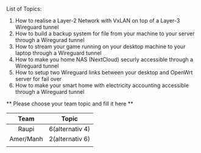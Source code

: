 List of Topics:

1. How to realise a Layer-2 Network with VxLAN on top of a Layer-3 Wireguard tunnel
2. How to build a backup system for file from your machine to your server through a Wiregurad tunnel
3. How to stream your game running on your desktop machine to your laptop through a Wireguard tunnel
4. How to make you home NAS (NextCloud) securly accessible through a Wireguard tunnel
5. How to setup two Wireguard links between your desktop and OpenWrt server for fail over
6. How to make your smart home with electricity accounting accessible through a Wireguard tunnel



** Please choose your team topic and fill it here **

|  Team 	    | Topic             | 
| :-------:   | :---------------: | 
|   Raupi     | 6(alternativ 4)   |
| Amer/Manh   | 2(alternativ 6)   |
|             |                   |
